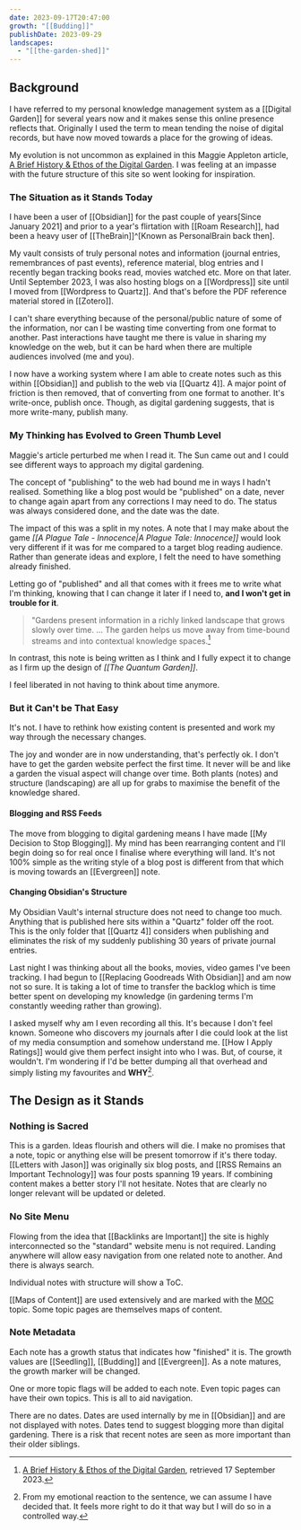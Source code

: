 ```yaml
---
date: 2023-09-17T20:47:00
growth: "[[Budding]]"
publishDate: 2023-09-29
landscapes:
  - "[[the-garden-shed]]"
---
```

## Background
I have referred to my personal knowledge management system as a [[Digital Garden]] for several years now and it makes sense this online presence reflects that. Originally I used the term to mean tending the noise of digital records, but have now moved towards a place for the growing of ideas.

My evolution is not uncommon as explained in this Maggie Appleton article, [A Brief History & Ethos of the Digital Garden](https://maggieappleton.com/garden-history). I was feeling at an impasse with the future structure of this site so went looking for inspiration.

### The Situation as it Stands Today
I have been a user of [[Obsidian]] for the past couple of years[Since January 2021] and prior to a year's flirtation with [[Roam Research]], had been a heavy user of [[TheBrain]]^[Known as PersonalBrain back then].

My vault consists of truly personal notes and information (journal entries, remembrances of past events), reference material, blog entries and I recently began tracking books read, movies watched etc. More on that later. Until September 2023, I was also hosting blogs on a [[Wordpress]] site until I moved from [[Wordpress to Quartz]]. And that's before the PDF reference material stored in [[Zotero]].

I can't share everything because of the personal/public nature of some of the information, nor can I be wasting time converting from one format to another. Past interactions have taught me there is value in sharing my knowledge on the web, but it can be hard when there are multiple audiences involved (me and you).

I now have a working system where I am able to create notes such as this within [[Obsidian]] and publish to the web via [[Quartz 4]]. A major point of friction is then removed, that of converting from one format to another. It's write-once, publish once. Though, as digital gardening suggests, that is more write-many, publish many.

### My Thinking has Evolved to Green Thumb Level
Maggie's article perturbed me when I read it. The Sun came out and I could see different ways to approach my digital gardening.

The concept of "publishing" to the web had bound me in ways I hadn't realised. Something like a blog post would be "published" on a date, never to change again apart from any corrections I may need to do. The status was always considered done, and the date was the date.

The impact of this was a split in my notes. A note that I may make about the game *[[A Plague Tale - Innocence|A Plague Tale: Innocence]]* would look very different if it was for me compared to a target blog reading audience. Rather than generate ideas and explore, I felt the need to have something already finished.

Letting go of "published" and all that comes with it frees me to write what I'm thinking, knowing that I can change it later if I need to, **and I won't get in trouble for it**.

> "Gardens present information in a richly linked landscape that grows slowly over time. ... The garden helps us move away from time-bound streams and into contextual knowledge spaces.[^1]

In contrast, this note is being written as I think and I fully expect it to change as I firm up the design of *[[The Quantum Garden]]*.

I feel liberated in not having to think about time anymore.

### But it Can't be That Easy
It's not. I have to rethink how existing content is presented and work my way through the necessary changes.

The joy and wonder are in now understanding, that's perfectly ok. I don't have to get the garden website perfect the first time. It never will be and like a garden the visual aspect will change over time. Both plants (notes) and structure (landscaping) are all up for grabs to maximise the benefit of the knowledge shared.

#### Blogging and RSS Feeds
The move from blogging to digital gardening means I have made [[My Decision to Stop Blogging]]. My mind has been rearranging content and I'll begin doing so for real once I finalise where everything will land. It's not 100% simple as the writing style of a blog post is different from that which is moving towards an [[Evergreen]] note.

#### Changing Obsidian's Structure
My Obsidian Vault's internal structure does not need to change too much. Anything that is published here sits within a "Quartz" folder off the root. This is the only folder that [[Quartz 4]] considers when publishing and eliminates the risk of my suddenly publishing 30 years of private journal entries.

Last night I was thinking about all the books, movies, video games I've been tracking. I had begun to [[Replacing Goodreads With Obsidian]] and am now not so sure. It is taking a lot of time to transfer the backlog which is time better spent on developing my knowledge (in gardening terms I'm constantly weeding rather than growing).

I asked myself why am I even recording all this. It's because I don't feel known. Someone who discovers my journals after I die could look at the list of my media consumption and somehow understand me. [[How I Apply Ratings]] would give them perfect insight into who I was. But, of course, it wouldn't. I'm wondering if I'd be better dumping all that overhead and simply listing my favourites and **WHY**[^2].

## The Design as it Stands
### Nothing is Sacred
This is a garden. Ideas flourish and others will die. I make no promises that a note, topic or anything else will be present tomorrow if it's there today. [[Letters with Jason]] was originally six blog posts, and [[RSS Remains an Important Technology]] was four posts spanning 19 years. If combining content makes a better story I'll not hesitate. Notes that are clearly no longer relevant will be updated or deleted. 

### No Site Menu
Flowing from the idea that [[Backlinks are Important]] the site is highly interconnected so the "standard" website menu is not required. Landing anywhere will allow easy navigation from one related note to another. And there is always search.

Individual notes with structure will show a ToC.

[[Maps of Content]] are used extensively and are marked with the [MOC](/tags/moc) topic. Some topic pages are themselves maps of content.

### Note Metadata
Each note has a growth status that indicates how "finished" it is. The growth values are [[Seedling]], [[Budding]] and [[Evergreen]]. As a note matures, the growth marker will be changed.

One or more topic flags will be added to each note. Even topic pages can have their own topics. This is all to aid navigation.

There are no dates. Dates are used internally by me in [[Obsidian]] and are not displayed with notes. Dates tend to suggest blogging more than digital gardening. There is a risk that recent notes are seen as more important than their older siblings.


[^1]: [A Brief History & Ethos of the Digital Garden](https://omnivore.app/quantumgardener/a-brief-history-ethos-of-the-digital-garden-18a977b1a72), retrieved 17 September 2023.
[^2]: From my emotional reaction to the sentence, we can assume I have decided that. It feels more right to do it that way but I will do so in a controlled way.